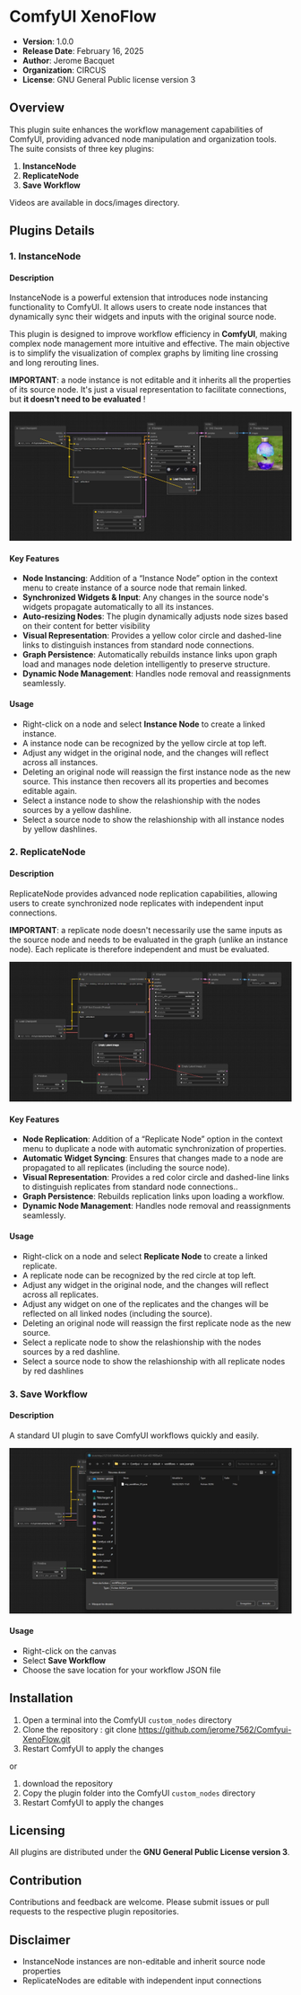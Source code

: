 # ComfyUI XenoFlow
- **Version**: 1.0.0
- **Release Date**: February 16, 2025
- **Author**: Jerome Bacquet
- **Organization**: CIRCUS
- **License**: GNU General Public license version 3

## Overview

This plugin suite enhances the workflow management capabilities of ComfyUI, providing advanced node manipulation and organization tools. The suite consists of three key plugins:

1. **InstanceNode**
2. **ReplicateNode**
3. **Save Workflow**

Videos are available in docs/images directory.

## Plugins Details

### 1. InstanceNode

#### Description
InstanceNode is a powerful extension that introduces node instancing functionality to ComfyUI. It allows users to create node instances that dynamically sync their widgets and inputs with the original source node.

This plugin is designed to improve workflow efficiency in **ComfyUI**, making complex node management more intuitive and effective.
The main objective is to simplify the visualization of complex graphs by limiting line crossing and long rerouting lines.

**IMPORTANT**: a node instance is not editable and it inherits all the properties of its source node. 
It's just a visual representation to facilitate connections, but **it doesn't need to be evaluated** !

![InstanceNode Snapshot](docs/images/XenoFlow_instance_snapshot.jpg)

#### Key Features
- **Node Instancing**: Addition of a “Instance Node” option in the context menu to create instance of a source node that remain linked.
- **Synchronized Widgets & Input**: Any changes in the source node's widgets propagate automatically to all its instances.
- **Auto-resizing Nodes**: The plugin dynamically adjusts node sizes based on their content for better visibility
- **Visual Representation**: Provides a yellow color circle and dashed-line links to distinguish instances from standard node connections.
- **Graph Persistence**:  Automatically rebuilds instance links upon graph load and manages node deletion intelligently to preserve structure.
- **Dynamic Node Management**: Handles node removal and reassignments seamlessly.

#### Usage
- Right-click on a node and select **Instance Node** to create a linked instance.
- A instance node can be recognized by the yellow circle at top left. 
- Adjust any widget in the original node, and the changes will reflect across all instances.
- Deleting an original node will reassign the first instance node as the new source. 
  This instance then recovers all its properties and becomes editable again.
- Select a instance node to show the relashionship with the nodes sources by a yellow dashline.
- Select a source node to show the relashionship with all instance nodes by yellow dashlines.

### 2. ReplicateNode

#### Description
ReplicateNode provides advanced node replication capabilities, allowing users to create synchronized node replicates with independent input connections.  

**IMPORTANT**: a replicate node doesn't necessarily use the same inputs as the source node and needs to be evaluated in the graph (unlike an instance node). Each replicate is therefore independent and must be evaluated.

![ReplicateNode Snapshot](docs/images/XenoFlow_replicate_snapshot.jpg)

#### Key Features
- **Node Replication**: Addition of a “Replicate Node” option in the context menu to duplicate a node with automatic synchronization of properties.
- **Automatic Widget Syncing**:  Ensures that changes made to a node are propagated to all replicates (including the source node).
- **Visual Representation**: Provides a red color circle and dashed-line links to distinguish replicates from standard node connections..
- **Graph Persistence**: Rebuilds replication links upon loading a workflow.
- **Dynamic Node Management**: Handles node removal and reassignments seamlessly.

#### Usage
- Right-click on a node and select **Replicate Node** to create a linked replicate.
- A replicate node can be recognized by the red circle at top left. 
- Adjust any widget in the original node, and the changes will reflect across all replicates.
- Adjust any widget on one of the replicates and the changes will be reflected on all linked nodes (including the source).
- Deleting an original node will reassign the first replicate node as the new source.
- Select a replicate node to show the relashionship with the nodes sources by a red dashline.
- Select a source node to show the relashionship with all replicate nodes by red dashlines

### 3. Save Workflow

#### Description
A standard UI plugin to save ComfyUI workflows quickly and easily.

![Save Workflow Snapshot](docs/images/XenoFlow_save_workflow_snapshot.jpg)

#### Usage
- Right-click on the canvas
- Select **Save Workflow**
- Choose the save location for your workflow JSON file

## Installation

1. Open a terminal into the ComfyUI `custom_nodes` directory
2. Clone the repository : 
git clone https://github.com/jerome7562/Comfyui-XenoFlow.git
3. Restart ComfyUI to apply the changes

or 
1. download the repository
2. Copy the plugin folder into the ComfyUI `custom_nodes` directory
3. Restart ComfyUI to apply the changes


## Licensing

All plugins are distributed under the **GNU General Public License version 3**.

## Contribution

Contributions and feedback are welcome. Please submit issues or pull requests to the respective plugin repositories.

## Disclaimer

- InstanceNode instances are non-editable and inherit source node properties
- ReplicateNodes are editable with independent input connections

